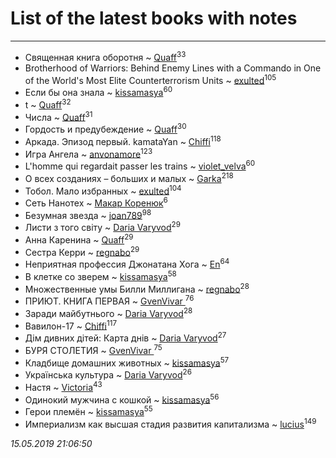 # List of the latest books with notes
---

* Священная книга оборотня ~ [Quaff](users/122/12267158-vkontakte)<sup>33</sup>
* Brotherhood of Warriors: Behind Enemy Lines with a Commando in One of the World's Most Elite Counterterrorism Units ~ [exulted](users/100/100599204551896265722-google)<sup>105</sup>
* Если бы она знала ~ [kissamasya](users/684/68439978-vkontakte)<sup>60</sup>
* t ~ [Quaff](users/122/12267158-vkontakte)<sup>32</sup>
* Числа ~ [Quaff](users/122/12267158-vkontakte)<sup>31</sup>
* Гордость и предубеждение ~ [Quaff](users/122/12267158-vkontakte)<sup>30</sup>
* Аркада. Эпизод первый. kamataYan ~ [Chiffi](users/105/105831994080785626680-google)<sup>118</sup>
* Игра Ангела ~ [anvonamore](users/595/5957175-vkontakte)<sup>123</sup>
* L'homme qui regardait passer les trains ~ [violet_velva](users/116/116961712580551399099-google)<sup>60</sup>
* О всех созданиях – больших и малых ~ [Garka](users/115/115753719718250012620-google)<sup>218</sup>
* Тобол. Мало избранных ~ [exulted](users/100/100599204551896265722-google)<sup>104</sup>
* Сеть Нанотех ~ [Макар Коренюк](users/126/126368737-vkontakte)<sup>6</sup>
* Безумная звезда ~ [joan789](users/240/2401650-vkontakte)<sup>98</sup>
* Листи з того світу ~ [Daria Varyvod](users/829/829893410524253-facebook)<sup>29</sup>
* Анна Каренина ~ [Quaff](users/122/12267158-vkontakte)<sup>29</sup>
* Сестра Керри ~ [regnabo](users/870/870059322-yandex)<sup>29</sup>
* Неприятная профессия Джонатана Хога ~ [En](users/333/333646551-vkontakte)<sup>64</sup>
* В клетке со зверем ~ [kissamasya](users/684/68439978-vkontakte)<sup>58</sup>
* Множественные умы Билли Миллигана ~ [regnabo](users/870/870059322-yandex)<sup>28</sup>
* ПРИЮТ. КНИГА ПЕРВАЯ ~ [GvenVivar ](users/158/158266434925901-facebook)<sup>76</sup>
* Заради майбутнього ~ [Daria Varyvod](users/829/829893410524253-facebook)<sup>28</sup>
* Вавилон-17 ~ [Chiffi](users/105/105831994080785626680-google)<sup>117</sup>
* Дім дивних дітей: Карта днів ~ [Daria Varyvod](users/829/829893410524253-facebook)<sup>27</sup>
* БУРЯ СТОЛЕТИЯ ~ [GvenVivar ](users/158/158266434925901-facebook)<sup>75</sup>
* Кладбище домашних животных ~ [kissamasya](users/684/68439978-vkontakte)<sup>57</sup>
* Українська культура ~ [Daria Varyvod](users/829/829893410524253-facebook)<sup>26</sup>
* Настя ~ [Victoria](users/113/113794223924688167852-google)<sup>43</sup>
* Одинокий мужчина с кошкой ~ [kissamasya](users/684/68439978-vkontakte)<sup>56</sup>
* Герои племён ~ [kissamasya](users/684/68439978-vkontakte)<sup>55</sup>
* Империализм как высшая стадия развития капитализма ~ [lucius](users/838/83820536-yandex)<sup>149</sup>


_15.05.2019 21:06:50_
